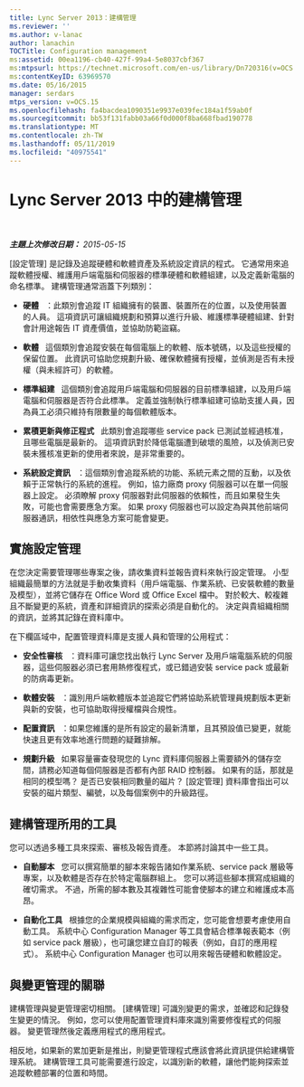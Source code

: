 ```yaml
---
title: Lync Server 2013：建構管理
ms.reviewer: ''
ms.author: v-lanac
author: lanachin
TOCTitle: Configuration management
ms:assetid: 00ea1196-cb40-427f-99a4-5e8037cbf367
ms:mtpsurl: https://technet.microsoft.com/en-us/library/Dn720316(v=OCS.15)
ms:contentKeyID: 63969570
ms.date: 05/16/2015
manager: serdars
mtps_version: v=OCS.15
ms.openlocfilehash: fa4bacdea1090351e9937e039fec184a1f59ab0f
ms.sourcegitcommit: bb53f131fabb03a66f0d000f8ba668fbad190778
ms.translationtype: MT
ms.contentlocale: zh-TW
ms.lasthandoff: 05/11/2019
ms.locfileid: "40975541"
---
```

<div data-xmlns="http://www.w3.org/1999/xhtml">

<div class="topic" data-xmlns="http://www.w3.org/1999/xhtml" data-msxsl="urn:schemas-microsoft-com:xslt" data-cs="http://msdn.microsoft.com/en-us/">

<div data-asp="http://msdn2.microsoft.com/asp">

# <a name="configuration-management-in-lync-server-2013"></a>Lync Server 2013 中的建構管理

</div>

<div id="mainSection">

<div id="mainBody">

<span> </span>

_**主題上次修改日期：** 2015-05-15_

[設定管理] 是記錄及追蹤硬體和軟體資產及系統設定資訊的程式。 它通常用來追蹤軟體授權、維護用戶端電腦和伺服器的標準硬體和軟體組建，以及定義新電腦的命名標準。 建構管理通常涵蓋下列類別：

  - **硬體**   ：此類別會追蹤 IT 組織擁有的裝置、裝置所在的位置，以及使用裝置的人員。 這項資訊可讓組織規劃和預算以進行升級、維護標準硬體組建、針對會計用途報告 IT 資產價值，並協助防範盜竊。

  - **軟體**   這個類別會追蹤安裝在每個電腦上的軟體、版本號碼，以及這些授權的保留位置。 此資訊可協助您規劃升級、確保軟體擁有授權，並偵測是否有未授權（與未經許可）的軟體。

  - **標準組建**   這個類別會追蹤用戶端電腦和伺服器的目前標準組建，以及用戶端電腦和伺服器是否符合此標準。 定義並強制執行標準組建可協助支援人員，因為員工必須只維持有限數量的每個軟體版本。

  - **累積更新與修正程式**   此類別會追蹤哪些 service pack 已測試並經過核准，且哪些電腦是最新的。 這項資訊對於降低電腦遭到破壞的風險，以及偵測已安裝未獲核准更新的使用者來說，是非常重要的。

  - **系統設定資訊**   ：這個類別會追蹤系統的功能、系統元素之間的互動，以及依賴于正常執行的系統的進程。 例如，協力廠商 proxy 伺服器可以在單一伺服器上設定。 必須瞭解 proxy 伺服器對此伺服器的依賴性，而且如果發生失敗，可能也會需要應急方案。 如果 proxy 伺服器也可以設定為與其他前端伺服器通訊，相依性與應急方案可能會變更。

<div>

## <a name="implementing-configuration-management"></a>實施設定管理

在您決定需要管理哪些專案之後，請收集資料並報告資料來執行設定管理。 小型組織最簡單的方法就是手動收集資料（用戶端電腦、作業系統、已安裝軟體的數量及模型），並將它儲存在 Office Word 或 Office Excel 檔中。 對於較大、較複雜且不斷變更的系統，資產和詳細資訊的探索必須是自動化的。 決定與貴組織相關的資訊，並將其記錄在資料庫中。

在下欄區域中，配置管理資料庫是支援人員和管理的公用程式：

  - **安全性審核**   ：資料庫可讓您找出執行 Lync Server 及用戶端電腦系統的伺服器，這些伺服器必須已套用熱修復程式，或已錯過安裝 service pack 或最新的防病毒更新。

  - **軟體安裝**   ：識別用戶端軟體版本並追蹤它們將協助系統管理員規劃版本更新與新的安裝，也可協助取得授權檔與合規性。

  - **配置資訊**   ：如果您維護的是所有設定的最新清單，且其預設值已變更，就能快速且更有效率地進行問題的疑難排解。

  - **規劃升級**   如果容量審查發現您的 Lync 資料庫伺服器上需要額外的儲存空間，請務必知道每個伺服器是否都有內部 RAID 控制器。 如果有的話，那就是相同的模型嗎？ 是否已安裝相同數量的磁片？ [設定管理] 資料庫會指出可以安裝的磁片類型、編號，以及每個案例中的升級路徑。

</div>

<div>

## <a name="tools-used-for-configuration-management"></a>建構管理所用的工具

您可以透過多種工具來探索、審核及報告資產。 本節將討論其中一些工具。

  - **自動腳本**   您可以撰寫簡單的腳本來報告諸如作業系統、service pack 層級等專案，以及軟體是否存在於特定電腦群組上。 您可以將這些腳本撰寫成組織的確切需求。 不過，所需的腳本數及其複雜性可能會使腳本的建立和維護成本高昂。

  - **自動化工具**   根據您的企業規模與組織的需求而定，您可能會想要考慮使用自動工具。 系統中心 Configuration Manager 等工具會結合標準報表範本（例如 service pack 層級），也可讓您建立自訂的報表（例如，自訂的應用程式）。 系統中心 Configuration Manager 也可以用來報告硬體和軟體設定。

</div>

<div>

## <a name="relationship-with-change-management"></a>與變更管理的關聯

建構管理與變更管理密切相關。 [建構管理] 可識別變更的需求，並確認和記錄發生變更的情況。 例如，您可以使用配置管理資料庫來識別需要修復程式的伺服器。 變更管理然後定義應用程式的應用程式。

相反地，如果新的累加更新是推出，則變更管理程式應該會將此資訊提供給建構管理系統。 建構管理工具可能需要進行設定，以識別新的軟體，讓他們能夠探索並追蹤軟體部署的位置和時間。

</div>

</div>

<span> </span>

</div>

</div>

</div>

